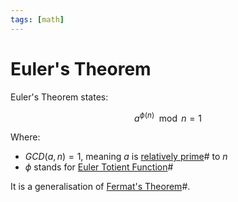 ```yaml
---
tags: [math]
---
```


# Euler's Theorem

Euler's Theorem states:

$$
a^{\phi(n)} \mod n = 1
$$

Where:
- $GCD(a, n) = 1$, meaning $a$ is [relatively prime](202210092214.md)# to $n$
- $\phi$ stands for [Euler Totient Function](202210222004.md)#

It is a generalisation of [Fermat's Theorem](202210221928.md)#.
